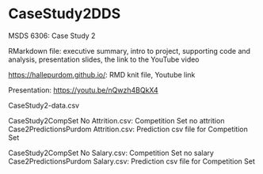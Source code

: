 # CaseStudy2DDS
MSDS 6306: Case Study 2 

RMarkdown file: executive summary, intro to project, supporting code and analysis, presentation slides, the link to the YouTube video 

https://hallepurdom.github.io/: RMD knit file, Youtube link

Presentation: https://youtu.be/nQwzh4BQkX4

CaseStudy2-data.csv

CaseStudy2CompSet No Attrition.csv: Competition Set no attrition
Case2PredictionsPurdom Attrition.csv: Prediction csv file for Competition Set

CaseStudy2CompSet No Salary.csv: Competition Set no salary
Case2PredictionsPurdom Salary.csv: Prediction csv file for Competition Set
